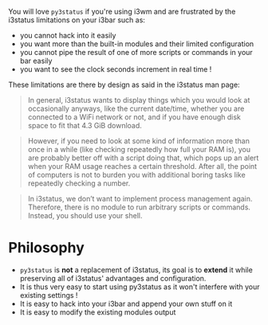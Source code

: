 You will love `py3status` if you're using i3wm and are frustrated by the i3status limitations on your i3bar such as:
* you cannot hack into it easily
* you want more than the built-in modules and their limited configuration
* you cannot pipe the result of one of more scripts or commands in your bar easily
* you want to see the clock seconds increment in real time !

These limitations are there by design as said in the i3status man page:

> In general, i3status wants to display things which you would look at occasionally anyways, like the current date/time, whether you are connected to a WiFi network or not, and if you have enough disk space to fit that 4.3 GiB download.

> However, if you need to look at some kind of information more than once in a while (like checking repeatedly how full your RAM is), you are probably better off with a script doing that, which pops up an alert when your RAM usage reaches a certain threshold. After all, the point of computers is not to burden you with additional boring tasks like repeatedly checking a number.

> In i3status, we don’t want to implement process management again. Therefore, there is no module to run arbitrary scripts or commands. Instead, you should use your shell.

# Philosophy
* `py3status` is **not** a replacement of i3status, its goal is to **extend** it while preserving all of i3status' advantages and configuration.
* It is thus very easy to start using py3status as it won't interfere with your existing settings !
* It is easy to hack into your i3bar and append your own stuff on it
* It is easy to modify the existing modules output